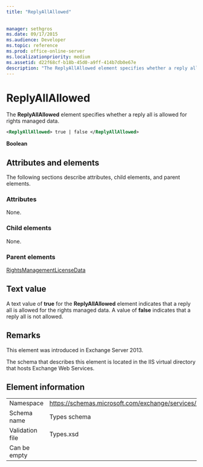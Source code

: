 ```yaml
---
title: "ReplyAllAllowed"
 
 
manager: sethgros
ms.date: 09/17/2015
ms.audience: Developer
ms.topic: reference
ms.prod: office-online-server
ms.localizationpriority: medium
ms.assetid: d22f68cf-b18b-45d0-a9ff-414b7db0e67e
description: "The ReplyAllAllowed element specifies whether a reply all is allowed for rights managed data."
---
```


# ReplyAllAllowed

The **ReplyAllAllowed** element specifies whether a reply all is allowed for rights managed data. 
  
```XML
<ReplyAllAllowed> true | false </ReplyAllAllowed>
```

 **Boolean**
## Attributes and elements

The following sections describe attributes, child elements, and parent elements.
  
### Attributes

None.
  
### Child elements

None.
  
### Parent elements

[RightsManagementLicenseData](rightsmanagementlicensedata.md)
  
## Text value

A text value of **true** for the **ReplyAllAllowed** element indicates that a reply all is allowed for the rights managed data. A value of **false** indicates that a reply all is not allowed. 
  
## Remarks

This element was introduced in Exchange Server 2013.
  
The schema that describes this element is located in the IIS virtual directory that hosts Exchange Web Services.
  
## Element information

|||
|:-----|:-----|
|Namespace  <br/> |https://schemas.microsoft.com/exchange/services/2006/types  <br/> |
|Schema name  <br/> |Types schema  <br/> |
|Validation file  <br/> |Types.xsd  <br/> |
|Can be empty  <br/> ||
   

